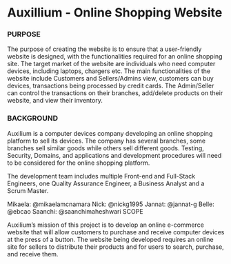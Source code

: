 # Auxillium - Online Shopping Website
### PURPOSE 

The purpose of creating the website is to ensure that a user-friendly website is designed, with the functionalities required for an online shopping site. The target market of the website are individuals who need computer devices, including laptops, chargers etc. The main functionalities of the website include Customers and Sellers/Admins view, customers can buy devices, transactions being processed by credit cards. The Admin/Seller can control the transactions on their branches, add/delete products on their website, and view their inventory.

### BACKGROUND

Auxilium is a computer devices company developing an online shopping platform to sell its devices. The company has several branches, some branches sell similar goods while others sell different goods. Testing, Security, Domains, and applications and development procedures will need to be considered for the online shopping platform.

The development team includes multiple Front-end and Full-Stack Engineers, one Quality Assurance Engineer, a Business Analyst and a Scrum Master.

Mikaela: @mikaelamcnamara
Nick: @nickg1995
Jannat: @jannat-g
Belle: @ebcao
Saanchi: @saanchimaheshwari
SCOPE

Auxilium’s mission of this project is to develop an online e-commerce website that will allow customers to purchase and receive computer devices at the press of a button. The website being developed requires an online site for sellers to distribute their products and for users to search, purchase, and receive them.

